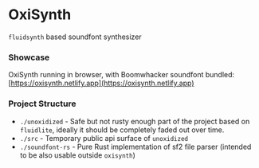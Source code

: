 # OxiSynth

`fluidsynth` based soundfont synthesizer

### Showcase
OxiSynth running in browser, with Boomwhacker soundfont bundled:
[https://oxisynth.netlify.app](https://oxisynth.netlify.app)


### Project Structure

- `./unoxidized` - Safe but not rusty enough part of the project based on `fluidlite`, ideally it should be completely faded out over time.
- `./src` - Temporary public api surface of `unoxidized`
- `./soundfont-rs` - Pure Rust implementation of sf2 file parser (intended to be also usable outside `oxisynth`)
